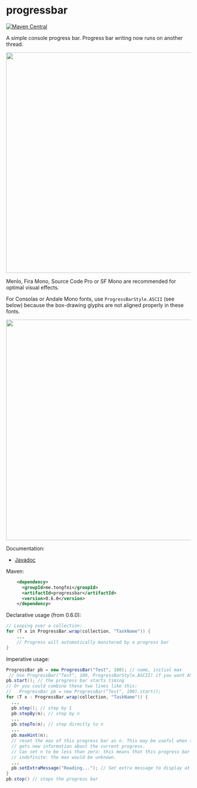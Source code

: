 # progressbar
[![Maven Central](https://img.shields.io/maven-central/v/me.tongfei/progressbar.svg?style=flat-square)](https://maven-badges.herokuapp.com/maven-central/me.tongfei/progressbar)

A simple console progress bar. Progress bar writing now runs on another thread.

<img src="https://i.gyazo.com/1c02d51927e769cf245a108f5a8dfaf5.gif" width="600"/>

Menlo, Fira Mono, Source Code Pro or SF Mono are recommended for optimal visual effects.

For Consolas or Andale Mono fonts, use `ProgressBarStyle.ASCII` (see below) because the box-drawing glyphs are not aligned properly in these fonts.

<img src="https://i.gyazo.com/e01943454443f90c9499c00a6c197a41.gif" width="600"/>

Documentation:
 - [Javadoc](https://javadoc.io/doc/me.tongfei/progressbar/0.6.0)

Maven:
```xml
    <dependency>
      <groupId>me.tongfei</groupId>
      <artifactId>progressbar</artifactId>
      <version>0.6.0</version>
    </dependency>
```

Declarative usage (from 0.6.0):
```java
// Looping over a collection:
for (T x in ProgressBar.wrap(collection, "TaskName")) {
    ...
    // Progress will automatically monitored by a progress bar
}
```

Imperative usage:

```java
ProgressBar pb = new ProgressBar("Test", 100); // name, initial max
 // Use ProgressBar("Test", 100, ProgressBarStyle.ASCII) if you want ASCII output style
pb.start(); // the progress bar starts timing
// Or you could combine these two lines like this:
//   ProgressBar pb = new ProgressBar("Test", 100).start();
for (T x : ProgressBar.wrap(collection, "TaskName")) {
  ...
  pb.step(); // step by 1
  pb.stepBy(n); // step by n
  ...
  pb.stepTo(n); // step directly to n
  ...
  pb.maxHint(n);
  // reset the max of this progress bar as n. This may be useful when the program
  // gets new information about the current progress.
  // Can set n to be less than zero: this means that this progress bar would become
  // indefinite: the max would be unknown.
  ...
  pb.setExtraMessage("Reading..."); // Set extra message to display at the end of the bar
}
pb.stop() // stops the progress bar
```
